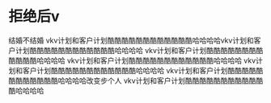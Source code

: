 # 拒绝后v

结婚不结婚 
vkv计划和客户计划酷酷酷酷酷酷酷酷酷酷酷酷哈哈哈哈vkv计划和客户计划酷酷酷酷酷酷酷酷酷酷酷酷哈哈哈哈
vkv计划和客户计划酷酷酷酷酷酷酷酷酷酷酷酷哈哈哈哈
vkv计划和客户计划酷酷酷酷酷酷酷酷酷酷酷酷哈哈哈哈
vkv计划和客户计划酷酷酷酷酷酷酷酷酷酷酷酷哈哈哈哈
vkv计划和客户计划酷酷酷酷酷酷酷酷酷酷酷酷哈哈哈哈改变步个人
vkv计划和客户计划酷酷酷酷酷酷酷酷酷酷酷酷哈哈哈哈
